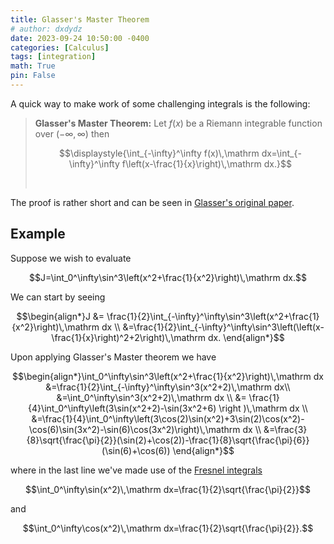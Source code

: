 ```yaml
---
title: Glasser's Master Theorem
# author: dxdydz
date: 2023-09-24 10:50:00 -0400
categories: [Calculus]
tags: [integration]
math: True
pin: False
---
```


 A quick way to make work of some challenging integrals is the following:

> **Glasser's Master Theorem:** Let $f(x)$ be a Riemann integrable function over $(-\infty,\,\infty)$ then
>
> $$\displaystyle{\int_{-\infty}^\infty f(x)\,\mathrm dx=\int_{-\infty}^\infty f\left(x-\frac{1}{x}\right)\,\mathrm dx.}$$
>
> $$\,$$

The proof is rather short and can be seen in [Glasser's original paper](https://www.ams.org/journals/mcom/1983-40-162/S0025-5718-1983-0689471-1/S0025-5718-1983-0689471-1.pdf).

## Example

Suppose we wish to evaluate

$$J=\int_0^\infty\sin^3\left(x^2+\frac{1}{x^2}\right)\,\mathrm dx.$$

We can start by seeing

$$\begin{align*}J &= \frac{1}{2}\int_{-\infty}^\infty\sin^3\left(x^2+\frac{1}{x^2}\right)\,\mathrm dx \\ &=\frac{1}{2}\int_{-\infty}^\infty\sin^3\left(\left(x-\frac{1}{x}\right)^2+2\right)\,\mathrm dx.  \end{align*}$$

Upon applying Glasser's Master theorem we have

$$\begin{align*}\int_0^\infty\sin^3\left(x^2+\frac{1}{x^2}\right)\,\mathrm dx &=\frac{1}{2}\int_{-\infty}^\infty\sin^3(x^2+2)\,\mathrm dx\\ &=\int_0^\infty\sin^3(x^2+2)\,\mathrm dx \\ &= \frac{1}{4}\int_0^\infty\left(3\sin(x^2+2)-\sin(3x^2+6) \right )\,\mathrm dx \\ 
 &=\frac{1}{4}\int_0^\infty\left(3\cos(2)\sin(x^2)+3\sin(2)\cos(x^2)-\cos(6)\sin(3x^2)-\sin(6)\cos(3x^2)\right)\,\mathrm dx \\ 
 &=\frac{3}{8}\sqrt{\frac{\pi}{2}}(\sin(2)+\cos(2))-\frac{1}{8}\sqrt{\frac{\pi}{6}}(\sin(6)+\cos(6)) \end{align*}$$

 where in the last line we've made use of the [Fresnel integrals](https://en.wikipedia.org/wiki/Fresnel_integral)

 $$\int_0^\infty\sin(x^2)\,\mathrm dx=\frac{1}{2}\sqrt{\frac{\pi}{2}}$$

 and

 $$\int_0^\infty\cos(x^2)\,\mathrm dx=\frac{1}{2}\sqrt{\frac{\pi}{2}}.$$